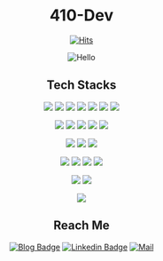<div align="center">
  
  # 410-Dev
  
  [![Hits](https://hits.seeyoufarm.com/api/count/incr/badge.svg?url=https%3A%2F%2Fgithub.com%2F410-dev&count_bg=%23001AD3&title_bg=%23000000&icon=java.svg&icon_color=%23FFFFFF&title=Hello%21&edge_flat=true)](https://hits.seeyoufarm.com) 
  
  ![Hello](https://github-readme-stats.vercel.app/api?username=410-dev&show_icons=true&theme=tokyonight)
  
</div>


<div align = "center"> 
  
  ## Tech Stacks  
  <img src = "https://img.shields.io/badge/Java-FF7800?style=for-the-badge&logo=java&logoColor=white"/></a>
  <img src = "https://img.shields.io/badge/Bash-000000?style=for-the-badge&logo=gnu-bash&logoColor=white"/></a>
  <img src = "https://img.shields.io/badge/Node.js-339933?style=for-the-badge&logo=node.js&logoColor=white"/></a>
  <img src = "https://img.shields.io/badge/Swift-FA7343?style=for-the-badge&logo=swift&logoColor=white"/></a>
  <img src = "https://img.shields.io/badge/MariaDB-003545?style=for-the-badge&logo=mariadb&logoColor=white"/></a>
  <img src = "https://img.shields.io/badge/SQLite-003B57?style=for-the-badge&logo=sqlite&logoColor=white"/></a>
  <img src = "https://img.shields.io/badge/Python-3776AB?style=for-the-badge&logo=python&logoColor=white"/></a>
  
  <img src = "https://img.shields.io/badge/Java%20Server%20Page-FF7800?style=for-the-badge&logo=apache&logoColor=white"/></a>
  <img src = "https://img.shields.io/badge/NGINX-009639?style=for-the-badge&logo=nginx&logoColor=white"/></a>
  <img src = "https://img.shields.io/badge/HTML-E34F26?style=for-the-badge&logo=html5&logoColor=white"/></a>
  <img src = "https://img.shields.io/badge/CSS-1572B6?&style=for-the-badge&logo=css3&logoColor=white"/></a>
  <img src = "https://img.shields.io/badge/JavaScript-F7DF1E?style=for-the-badge&logo=javascript&logoColor=black"/></a>
  
  <img src = "https://img.shields.io/badge/Amazon%20AWS-232F3E?style=for-the-badge&logo=amazon-aws&logoColor=white"/></a>
  <img src = "https://img.shields.io/badge/Ubuntu-E95420?style=for-the-badge&logo=ubuntu&logoColor=white"/></a>
  <img src = "https://img.shields.io/badge/Debian-A81D33?style=for-the-badge&logo=debian&logoColor=white"/></a>
  
  <img src = "https://img.shields.io/badge/Sublime%20Text-FF9800?style=for-the-badge&logo=sublime-text&logoColor=white"/></a>
  <img src = "https://img.shields.io/badge/Visual%20Studio%20Code-007ACC?style=for-the-badge&logo=visual-studio-code&logoColor=white"/></a>
  <img src = "https://img.shields.io/badge/IntelliJ%20Idea-000000?style=for-the-badge&logo=intellij-idea&logoColor=white"/></a>
  <img src = "https://img.shields.io/badge/Eclipse%20IDE-2C2255?style=for-the-badge&logo=eclipse-ide&logoColor=white"/></a>
  
  <img src = "https://img.shields.io/badge/Raspberry%20Pi-A22846?style=for-the-badge&logo=raspberry-pi&logoColor=white"/></a>
  <img src = "https://img.shields.io/badge/Arduino-00979D?style=for-the-badge&logo=arduino&logoColor=white"/></a>
  
  <img src = "https://img.shields.io/badge/Minecraft%20Command-62B47A?style=for-the-badge&logo=minecraft&logoColor=white"/></a>
</div>

<div align = "center">
  
  ## Reach Me
  
  [![Blog Badge](http://img.shields.io/badge/Blog-black?style=for-the-badge&logo=github&link=https://me.hysong.dev/)](https://me.hysong.dev/) [![Linkedin Badge](https://img.shields.io/badge/-LinkedIn-blue?style=for-the-badge&logo=Linkedin&logoColor=white&link=https://www.linkedin.com/in/hoyoun-song-792670228/)](https://www.linkedin.com/in/hoyoun-song-792670228/) [![Mail](https://img.shields.io/badge/Mail-d14836?style=for-the-badge&logo=Gmail&logoColor=white&link=mailto:jumble-betas-0c@icloud.com)](mailto:jumble-betas-0c@icloud.com)
</div>
